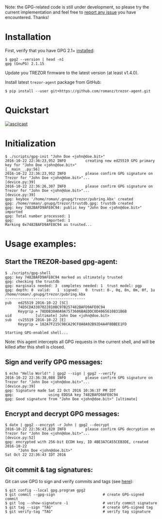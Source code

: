 Note: the GPG-related code is still under development, so please try the current implementation
and feel free to [report any issue](https://github.com/romanz/trezor-agent/issues) you have encountered.
Thanks!

# Installation

First, verify that you have GPG 2.1+ [installed](https://gist.github.com/vt0r/a2f8c0bcb1400131ff51):

```
$ gpg2 --version | head -n1
gpg (GnuPG) 2.1.15
```

Update you TREZOR firmware to the latest version (at least v1.4.0).

Install latest `trezor-agent` package from GitHub:
```
$ pip install --user git+https://github.com/romanz/trezor-agent.git
```

# Quickstart

[![asciicast](https://asciinema.org/a/88teiuljlxp8w0avvn7oorr4s.png)](https://asciinema.org/a/88teiuljlxp8w0avvn7oorr4s)

# Initialization
```
$ ./scripts/gpg-init "John Doe <john@doe.bit>"
2016-10-22 22:36:23,952 INFO         creating new ed25519 GPG primary key for "John Doe <john@doe.bit>"                                   [__main__.py:56]
2016-10-22 22:36:23,952 INFO         please confirm GPG signature on Trezor for "John Doe <john@doe.bit>"...                              [device.py:39]
2016-10-22 22:36:26,307 INFO         please confirm GPG signature on Trezor for "John Doe <john@doe.bit>"...                              [device.py:39]
gpg: keybox '/home/roman/.gnupg/trezor/pubring.kbx' created
gpg: /home/roman/.gnupg/trezor/trustdb.gpg: trustdb created
gpg: key 7482BAFD9AFE0C94: public key "John Doe <john@doe.bit>" imported
gpg: Total number processed: 1
gpg:               imported: 1
Marking 0x7482BAFD9AFE0C94 as trusted...
```

# Usage examples:

## Start the TREZOR-based gpg-agent:
```
$ ./scripts/gpg-shell
gpg: key 7482BAFD9AFE0C94 marked as ultimately trusted
gpg: checking the trustdb
gpg: marginals needed: 3  completes needed: 1  trust model: pgp
gpg: depth: 0  valid:   1  signed:   0  trust: 0-, 0q, 0n, 0m, 0f, 1u
/home/roman/.gnupg/trezor/pubring.kbx
-------------------------------------
pub   ed25519 2016-10-22 [SC]
      74D5CDA3387022810BC97B257482BAFD9AFE0C94
      Keygrip = 78DDB30A6A9A7573606BAEDDC0D4065610831B6B
uid           [ultimate] John Doe <john@doe.bit>
sub   cv25519 2016-10-22 [E]
      Keygrip = 182A7F215C98CA29CF8A8A92B92D4A4F8BBEE1FD

Starting GPG-enabled shell...
```

Note: this agent intercepts all GPG requests in the current shell, and will be killed after this shell is closed.

## Sign and verify GPG messages:
```
$ echo "Hello World!" | gpg2 --sign | gpg2 --verify
2016-10-22 22:36:38,088 INFO         please confirm GPG signature on Trezor for "John Doe <john@doe.bit>"...                              [device.py:39]
gpg: Signature made Sat 22 Oct 2016 10:36:37 PM IDT
gpg:                using EDDSA key 7482BAFD9AFE0C94
gpg: Good signature from "John Doe <john@doe.bit>" [ultimate]
```
## Encrypt and decrypt GPG messages:
```
$ date | gpg2 --encrypt -r John | gpg2 --decrypt
2016-10-22 22:36:43,820 INFO         please confirm GPG decryption on Trezor for "John Doe <john@doe.bit>"...                             [device.py:52]
gpg: encrypted with 256-bit ECDH key, ID 4BE3A7CA55CEB3DE, created 2016-10-22
      "John Doe <john@doe.bit>"
Sat Oct 22 22:36:43 IDT 2016
```

## Git commit & tag signatures:
Git can use GPG to sign and verify commits and tags (see [here](https://git-scm.com/book/en/v2/Git-Tools-Signing-Your-Work)):
```
$ git config --local gpg.program gpg2
$ git commit --gpg-sign                      # create GPG-signed commit
$ git log --show-signature -1                # verify commit signature
$ git tag --sign "TAG"                       # create GPG-signed tag
$ git verify-tag "TAG"                       # verify tag signature
```
